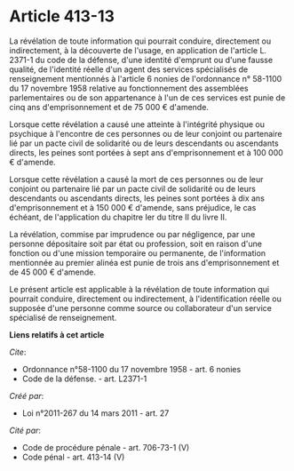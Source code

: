 # Article 413-13

La révélation de toute information qui pourrait conduire, directement ou indirectement, à la découverte de l'usage, en
application de l'article L. 2371-1 du code de la défense, d'une identité d'emprunt ou d'une fausse qualité, de l'identité
réelle d'un agent des services spécialisés de renseignement mentionnés à l'article 6 nonies de l'ordonnance n° 58-1100 du 17
novembre 1958 relative au fonctionnement des assemblées parlementaires ou de son appartenance à l'un de ces services est
punie de cinq ans d'emprisonnement et de 75 000 € d'amende. 

Lorsque cette révélation a causé une atteinte à l'intégrité physique ou psychique à l'encontre de ces personnes ou de leur
conjoint ou partenaire lié par un pacte civil de solidarité ou de leurs descendants ou ascendants directs, les peines sont
portées à sept ans d'emprisonnement et à 100 000 € d'amende. 

Lorsque cette révélation a causé la mort de ces personnes ou de leur conjoint ou partenaire lié par un pacte civil de
solidarité ou de leurs descendants ou ascendants directs, les peines sont portées à dix ans d'emprisonnement et à 150 000 €
d'amende, sans préjudice, le cas échéant, de l'application du chapitre Ier du titre II du livre II. 

La révélation, commise par imprudence ou par négligence, par une personne dépositaire soit par état ou profession, soit en
raison d'une fonction ou d'une mission temporaire ou permanente, de l'information mentionnée au premier alinéa est punie de
trois ans d'emprisonnement et de 45 000 € d'amende. 

Le présent article est applicable à la révélation de toute information qui pourrait conduire, directement ou indirectement, à
l'identification réelle ou supposée d'une personne comme source ou collaborateur d'un service spécialisé de renseignement.

**Liens relatifs à cet article**

_Cite_:

  - Ordonnance n°58-1100 du 17 novembre 1958 - art. 6 nonies
  - Code de la défense. - art. L2371-1

_Créé par_:

  - Loi n°2011-267 du 14 mars 2011 - art. 27

_Cité par_:

  - Code de procédure pénale - art. 706-73-1 (V)
  - Code pénal - art. 413-14 (V)
